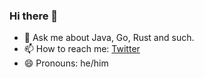 ### Hi there 👋

- 💬 Ask me about Java, Go, Rust and such.
- 📫 How to reach me: [Twitter](https://twitter.com/qingshan73)
- 😄 Pronouns: he/him
